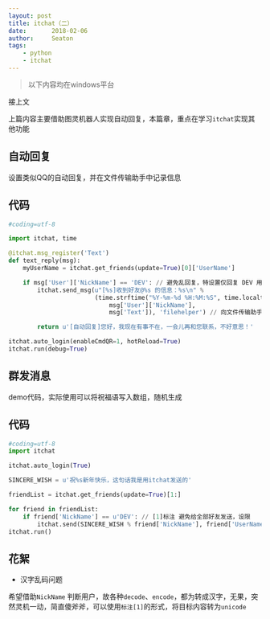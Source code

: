 ```yaml
---
layout: post
title: itchat（二）
date:       2018-02-06
author:     Seaton
tags:
    - python
    - itchat
---
```


> 以下内容均在windows平台

接上文

上篇内容主要借助图灵机器人实现自动回复，本篇章，重点在学习`itchat`实现其他功能

##  自动回复

设置类似QQ的自动回复，并在文件传输助手中记录信息

## 代码
```python
#coding=utf-8

import itchat, time

@itchat.msg_register('Text')
def text_reply(msg):
    myUserName = itchat.get_friends(update=True)[0]['UserName']

    if msg['User']['NickName'] == 'DEV': // 避免乱回复，特设置仅回复 DEV 用户信息
        itchat.send_msg(u"[%s]收到好友@%s 的信息：%s\n" %
                        (time.strftime("%Y-%m-%d %H:%M:%S", time.localtime(msg['CreateTime'])),
                            msg['User']['NickName'],
                            msg['Text']), 'filehelper') // 向文件传输助手发送信息记录

        return u'[自动回复]您好，我现在有事不在，一会儿再和您联系，不好意思！'

itchat.auto_login(enableCmdQR=1, hotReload=True)
itchat.run(debug=True)
```
## 群发消息

demo代码，实际使用可以将祝福语写入数组，随机生成

## 代码
```python
#coding=utf-8
import itchat

itchat.auto_login(True)

SINCERE_WISH = u'祝%s新年快乐，这句话我是用itchat发送的'

friendList = itchat.get_friends(update=True)[1:]

for friend in friendList:
    if friend['NickName'] == u'DEV': // [1]标注 避免给全部好友发送，设限
        itchat.send(SINCERE_WISH % friend['NickName'], friend['UserName'])
itchat.run()
```  
## 花絮

 - 汉字乱码问题
 
 希望借助`NickName` 判断用户，故各种`decode`、`encode`，都为转成汉字，无果，突然灵机一动，简直傻斧斧，可以使用`标注[1]`的形式，将目标内容转为`unicode`
